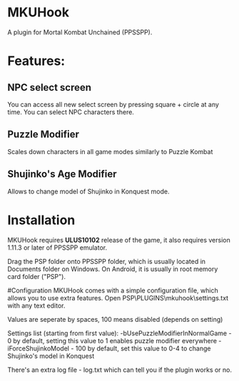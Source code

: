 # MKUHook
 A plugin for Mortal Kombat Unchained (PPSSPP).



# Features:
## NPC select screen

You can access all new select screen by pressing square + circle at any time.
You can select NPC characters there.

## Puzzle Modifier

Scales down characters in all game modes similarly to Puzzle Kombat

## Shujinko's Age Modifier

Allows to change model of Shujinko in Konquest mode.


#  Installation

MKUHook requires **ULUS10102** release of the game, it also requires
version 1.11.3 or later of PPSSPP emulator.

Drag the PSP folder onto PPSSPP folder, which is usually located in Documents folder on
Windows. On Android, it is usually in root memory card folder ("PSP").

#Configuration
MKUHook comes with a simple configuration file, which allows you to use extra features.
Open PSP\PLUGINS\mkuhook\settings.txt with any text editor.

Values are seperate by spaces, 100 means disabled (depends on setting)

Settings list (starting from first value):
-bUsePuzzleModifierInNormalGame - 0 by default, setting this value to 1 enables puzzle modifier everywhere
-iForceShujinkoModel - 100 by default, set this value to 0-4 to change Shujinko's model in Konquest


There's an extra log file - log.txt which can tell you if the plugin works or no.